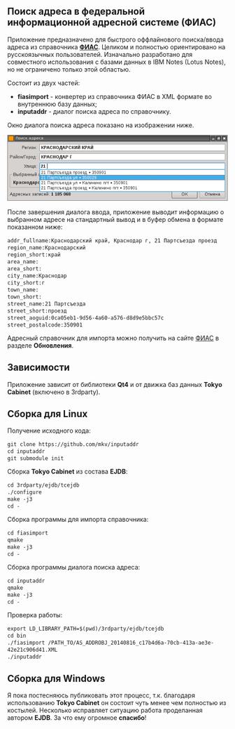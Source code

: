 ## Поиск адреса в федеральной информационной адресной системе (ФИАС)

Приложение предназначено для быстрого оффлайнового поиска/ввода адреса из справочника **[ФИАС](http://fias.nalog.ru)**.
Целиком и полностью ориентировано на русскоязычных пользователей. Изначально разработано для
совместного использования с базами данных в IBM Notes (Lotus Notes), но не ограничено только этой областью.

Состоит из двух частей:

* **fiasimport** - конвертер из справочника ФИАС в XML формате во внутреннюю базу данных;
* **inputaddr** - диалог поиска адреса по справочнику.

Окно диалога поиска адреса показано на изображении ниже.

![Диалог поиска адреса](doc/inputcomplition.png)

После завершения диалога ввода, приложение выводит информацию о выбранном адресе на стандартный вывод
 и в буфер обмена в формате показанном ниже:


```
addr_fullname:Краснодарский край, Краснодар г, 21 Партсъезда проезд
region_name:Краснодарский
region_short:край
area_name:
area_short:
city_name:Краснодар
city_short:г
town_name:
town_short:
street_name:21 Партсъезда
street_short:проезд
street_aoguid:0ca05eb1-9d56-4a60-a576-d8d9e5bbc57c
street_postalcode:350901
```

Адресный справочник для импорта можно получить на сайте [ФИАС](http://fias.nalog.ru) в разделе **Обновления**.

## Зависимости

Приложение зависит от библиотеки **Qt4** и от движка баз данных **Tokyo Cabinet** (включено в 3rdparty).

## Сборка для Linux

Получение исходного кода:

    git clone https://github.com/mkv/inputaddr
    cd inputaddr
    git submodule init

Сборка **Tokyo Cabinet** из состава **EJDB**:

    cd 3rdparty/ejdb/tcejdb
    ./configure
    make -j3
    cd -

Сборка программы для импорта справочника:

    cd fiasimport
    qmake
    make -j3
    cd -

Сборка программы диалога поиска адреса:

    cd inputaddr
    qmake
    make -j3
    cd -

Проверка работы:

    export LD_LIBRARY_PATH=$(pwd)/3rdparty/ejdb/tcejdb
    cd bin
    ./fiasimport /PATH_TO/AS_ADDROBJ_20140816_c17b4d6a-70cb-413a-ae3e-42e21c906d41.XML
    ./inputaddr

## Сборка для Windows

Я пока постесняюсь публиковать этот процесс,
т.к. благодаря использованию **Tokyo Cabinet** он состоит чуть менее чем полностью из костылей.
Несколько исправляет ситуацию работа проделанная автором **EJDB**. За что ему огромное **спасибо**!
